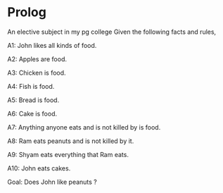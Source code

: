 # Prolog
An elective subject in my pg college
Given the following facts and rules,

A1: John likes all kinds of food.


A2: Apples are food.


A3: Chicken is food.


A4: Fish is food.


A5: Bread is food.


A6: Cake is food.


A7: Anything anyone eats and is not killed by is food.


A8: Ram eats peanuts and is not killed by it.


A9: Shyam eats everything that Ram eats.


A10: John eats cakes.

Goal:
Does John like peanuts ?
